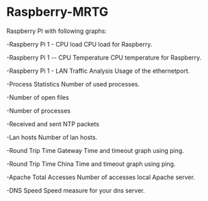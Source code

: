 Raspberry-MRTG
==============

Raspberry PI with following graphs:

-Raspberry Pi 1 - CPU load
CPU load for Raspberry.

-Raspberry Pi 1 -- CPU Temperature
CPU temperature for Raspberry.
	
-Raspberry Pi 1 - LAN Traffic Analysis
Usage of the ethernetport.

-Process Statistics
Number of used processes.
	
-Number of open files
	
-Number of processes
	
-Received and sent NTP packets
	
-Lan hosts
Number of lan hosts.
	
-Round Trip Time Gateway
Time and timeout graph using ping.

-Round Trip Time China
Time and timeout graph using ping.
	
-Apache Total Accesses
Number of accesses local Apache server.
	
-DNS Speed
Speed measure for your dns server.

